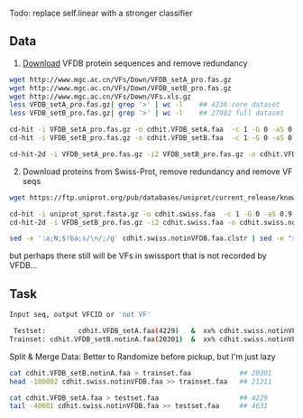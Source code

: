 

Todo: replace self.linear with a stronger classifier


## Data

1. [Download](http://www.mgc.ac.cn/VFs/download.htm) VFDB protein sequences and remove redundancy

```bash
wget http://www.mgc.ac.cn/VFs/Down/VFDB_setA_pro.fas.gz
wget http://www.mgc.ac.cn/VFs/Down/VFDB_setB_pro.fas.gz
wget http://www.mgc.ac.cn/VFs/Down/VFs.xls.gz
less VFDB_setA_pro.fas.gz| grep '>' | wc -l    ## 4236 core dataset
less VFDB_setB_pro.fas.gz| grep '>' | wc -l    ## 27982 full dataset

cd-hit -i VFDB_setA_pro.fas.gz -o cdhit.VFDB_setA.faa  -c 1 -G 0 -aS 0.9  -d 0
cd-hit -i VFDB_setB_pro.fas.gz -o cdhit.VFDB_setB.faa  -c 1 -G 0 -aS 0.9  -d 0

cd-hit-2d -i VFDB_setA_pro.fas.gz -i2 VFDB_setB_pro.fas.gz -o cdhit.VFDB_setB.notinA.faa -c 0.99 -G 0 -aS 0.9  -d 0
```

2. Download proteins from Swiss-Prot, remove redundancy and remove VF seqs

```bash
wget https://ftp.uniprot.org/pub/databases/uniprot/current_release/knowledgebase/complete/uniprot_sprot.fasta.gz

cd-hit -i uniprot_sprot.fasta.gz -o cdhit.swiss.faa  -c 1 -G 0 -aS 0.9  -d 0
cd-hit-2d -i VFDB_setB_pro.fas.gz -i2 cdhit.swiss.faa -o cdhit.swiss.notinVFDB.faa -c 0.99 -G 0 -aS 0.9  -d 0

sed -e ':a;N;$!ba;s/\n/;/g' cdhit.swiss.notinVFDB.faa.clstr | sed -e "s/>Cluster/\n>Cluster/g" |less   ## clusters of VF
```

but perhaps there still will be VFs in swissport that is not recorded by VFDB...


## Task

```bash
Input seq, output VFCID or 'not VF'

 Testset:        cdhit.VFDB_setA.faa(4229)   &  xx% cdhit.swiss.notinVFDB.faa(476495)
Trainset: cdhit.VFDB_setB.notinA.faa(20301)  &  xx% cdhit.swiss.notinVFDB.faa(476495)
```

Split & Merge Data: Better to Randomize before pickup, but I'm just lazy
```bash
cat cdhit.VFDB_setB.notinA.faa > trainset.faa            ## 20301
head -180002 cdhit.swiss.notinVFDB.faa >> trainset.faa   ## 21211

cat cdhit.VFDB_setA.faa > testset.faa                    ## 4229              
tail -40001 cdhit.swiss.notinVFDB.faa >> testset.faa     ## 4631
```

